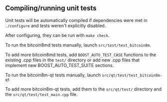 Compiling/running unit tests
------------------------------------

Unit tests will be automatically compiled if dependencies were met in `./configure`
and tests weren't explicitly disabled.

After configuring, they can be run with `make check`.

To run the bitcoin8md tests manually, launch `src/test/test_bitcoin8m`.

To add more bitcoin8md tests, add `BOOST_AUTO_TEST_CASE` functions to the existing
.cpp files in the `test/` directory or add new .cpp files that
implement new BOOST_AUTO_TEST_SUITE sections.

To run the bitcoin8m-qt tests manually, launch `src/qt/test/test_bitcoin8m-qt`

To add more bitcoin8m-qt tests, add them to the `src/qt/test/` directory and
the `src/qt/test/test_main.cpp` file.
